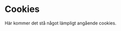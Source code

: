 Cookies
==============================================

Här kommer det stå något lämpligt angående cookies.
